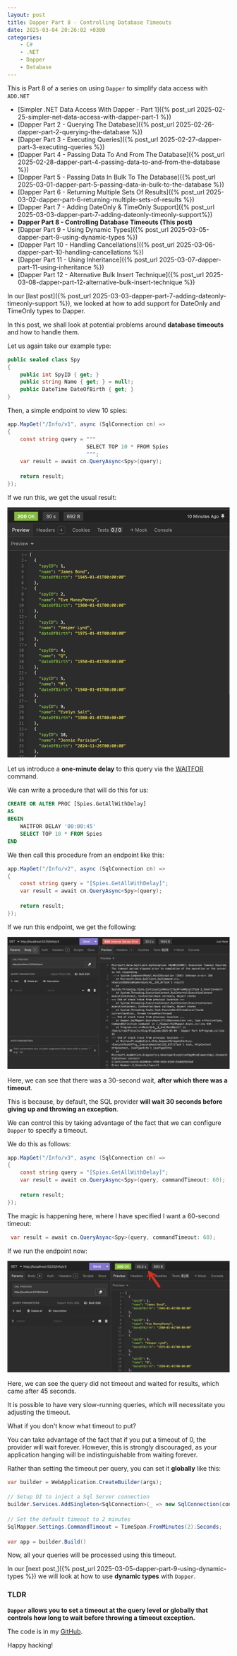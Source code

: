 ```yaml
---
layout: post
title: Dapper Part 8 - Controlling Database Timeouts
date: 2025-03-04 20:26:02 +0300
categories:
    - C#
    - .NET
    - Dapper
    - Database
---
```

This is Part 8 of a series on using `Dapper` to simplify data access with `ADO.NET`

* [Simpler .NET Data Access With Dapper - Part 1]({% post_url 2025-02-25-simpler-net-data-access-with-dapper-part-1 %})
* [Dapper Part 2 - Querying The Database]({% post_url 2025-02-26-dapper-part-2-querying-the-database %})
* [Dapper Part 3 - Executing Queries]({% post_url 2025-02-27-dapper-part-3-executing-queries %})
* [Dapper Part 4 - Passing Data To And From The Database]({% post_url 2025-02-28-dapper-part-4-passing-data-to-and-from-the-database %})
* [Dapper Part 5 - Passing Data In Bulk To The Database]({% post_url 2025-03-01-dapper-part-5-passing-data-in-bulk-to-the-database %})
* [Dapper Part 6 - Returning Multiple Sets Of Results]({% post_url 2025-03-02-dapper-part-6-returning-multiple-sets-of-results %})
* [Dapper Part 7 - Adding DateOnly & TimeOnly Support]({% post_url 2025-03-03-dapper-part-7-adding-dateonly-timeonly-support%})
* **Dapper Part 8 - Controlling Database Timeouts (This post)**
* [Dapper Part 9 - Using Dynamic Types]({% post_url 2025-03-05-dapper-part-9-using-dynamic-types %})
* [Dapper Part 10 - Handling Cancellations]({% post_url 2025-03-06-dapper-part-10-handling-cancellations %})
* [Dapper Part 11 - Using Inheritance]({% post_url 2025-03-07-dapper-part-11-using-inheritance %})
* [Dapper Part 12 - Alternative Bulk Insert Technique]({% post_url 2025-03-08-dapper-part-12-alternative-bulk-insert-technique %})

In our [last post]({% post_url 2025-03-03-dapper-part-7-adding-dateonly-timeonly-support %}), we looked at how to add support for DateOnly and TimeOnly types to Dapper.

In this post, we shall look at potential problems around **database timeouts** and how to handle them.

Let us again take our example type:

```c#
public sealed class Spy
{
    public int SpyID { get; }
    public string Name { get; } = null!;
    public DateTime DateOfBirth { get; }
}
```

Then, a simple endpoint to view 10 spies:

```c#
app.MapGet("/Info/v1", async (SqlConnection cn) =>
{
    const string query = """
                         SELECT TOP 10 * FROM Spies
                         """;
    var result = await cn.QueryAsync<Spy>(query);

    return result;
});
```

If we run this, we get the usual result:

![Spies](../images/2025/03/Spies.png)

Let us introduce a **one-minute delay** to this query via the [WAITFOR](https://learn.microsoft.com/en-us/sql/t-sql/language-elements/waitfor-transact-sql?view=sql-server-ver16) command.

We can write a procedure that will do this for us:

```sql
CREATE OR ALTER PROC [Spies.GetAllWithDelay]
AS
BEGIN
    WAITFOR DELAY '00:00:45'
    SELECT TOP 10 * FROM Spies
END
```

We then call this procedure from an endpoint like this:

```c#
app.MapGet("/Info/v2", async (SqlConnection cn) =>
{
    const string query = "[Spies.GetAllWithDelay]";
    var result = await cn.QueryAsync<Spy>(query);

    return result;
});
```

If we run this endpoint, we get the following:

![Timeout](../images/2025/03/DapperTimeout.png)

Here, we can see that there was a 30-second wait, **after which there was a timeout**.

This is because, by default, the SQL provider **will wait 30 seconds before giving up and throwing an exception**.

We can control this by taking advantage of the fact that we can configure `Dapper` to specify a timeout.

We do this as follows:

```c#
app.MapGet("/Info/v3", async (SqlConnection cn) =>
{
    const string query = "[Spies.GetAllWithDelay]";
    var result = await cn.QueryAsync<Spy>(query, commandTimeout: 60);

    return result;
});
```

The magic is happening here, where I have specified I want a 60-second timeout:

```c#
 var result = await cn.QueryAsync<Spy>(query, commandTimeout: 60);
```

If we run the endpoint now:

![TimeoutSuccess](../images/2025/03/TimeoutSuccess.png)

Here, we can see the query did not timeout and waited for results, which came after 45 seconds.

It is possible to have very slow-running queries, which will necessitate you adjusting the timeout.

What if you don't know what timeout to put?

You can take advantage of the fact that if you put a timeout of 0, the provider will wait forever. However, this is strongly discouraged, as your application hanging will be indistinguishable from waiting forever.

Rather than setting the timeout per query, you can set it **globally** like this:

```c#
var builder = WebApplication.CreateBuilder(args);

// Setup DI to inject a Sql Server connection
builder.Services.AddSingleton<SqlConnection>(_ => new SqlConnection(connectionString));

// Set the default timeout to 2 minutes
SqlMapper.Settings.CommandTimeout = TimeSpan.FromMinutes(2).Seconds;

var app = builder.Build()
```

Now, all your queries will be processed using this timeout.

In our [next post,]({% post_url 2025-03-05-dapper-part-9-using-dynamic-types %}) we will look at how to use **dynamic types** with `Dapper`.

### TLDR

**`Dapper` allows you to set a timeout at the query level or globally that controls how long to wait before throwing a timeout exception.**

The code is in my [GitHub](https://github.com/conradakunga/BlogCode/tree/master/2025-03-04%20-%20Dapper%20Part%208).

Happy hacking!
